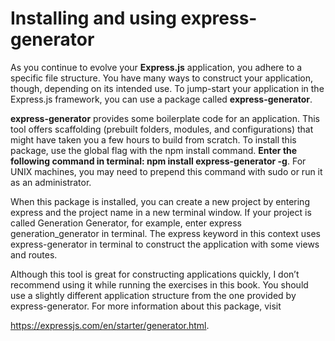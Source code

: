 # Installing and using express-generator

As you continue to evolve your **Express.js** application, you adhere to a specific file structure. You have many ways to construct your application, though, depending on its intended use. To jump-start your application in the Express.js framework, you can use a package called **express-generator**.

**express-generator** provides some boilerplate code for an application. This tool offers scaffolding (prebuilt folders, modules, and configurations) that might have taken you a few hours to build from scratch. To install this package, use the global flag with the npm install command. **Enter the following command in terminal: npm install express-generator -g**. For UNIX machines, you may need to prepend this command with sudo or run it as an administrator.

When this package is installed, you can create a new project by entering express and the project name in a new terminal window. If your project is called Generation Generator, for example, enter express generation_generator in terminal. The express keyword in this context uses express-generator in terminal to construct the application with some views and routes.

Although this tool is great for constructing applications quickly, I don’t recommend using it while running the exercises in this book. You should use a slightly different application structure from the one provided by express-generator. For more information about this package, visit

https://expressjs.com/en/starter/generator.html.
